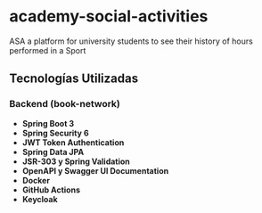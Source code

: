 # academy-social-activities
ASA a platform for university students to see their history of hours performed in a Sport

## Tecnologías Utilizadas

### Backend (book-network)
- **Spring Boot 3**
- **Spring Security 6**
- **JWT Token Authentication**
- **Spring Data JPA**
- **JSR-303 y Spring Validation**
- **OpenAPI y Swagger UI Documentation**
- **Docker**
- **GitHub Actions**
- **Keycloak**
